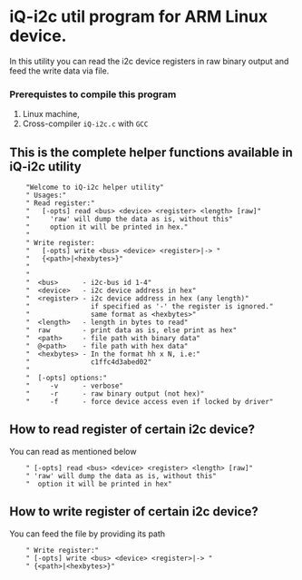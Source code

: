 

# iQ-i2c util program for ARM Linux device.

In this utility you can read the i2c device registers in raw binary output and feed the write data via file.

### Prerequistes to compile this program
1. Linux machine, 
2. Cross-compiler `iQ-i2c.c` with `GCC`


## This is the complete helper functions available in iQ-i2c utility

		"Welcome to iQ-i2c helper utility"
		" Usages:"
		" Read register:"
		"   [-opts] read <bus> <device> <register> <length> [raw]"
		"     'raw' will dump the data as is, without this"
		"     option it will be printed in hex."
		"
		" Write register:
		"   [-opts] write <bus> <device> <register>|-> "
		"   {<path>|<hexbytes>}"
		"
		"
		"  <bus>      - i2c-bus id 1-4"
		"  <device>   - i2c device address in hex"
		"  <register> - i2c device address in hex (any length)"
		"               if specified as '-' the register is ignored."
		"               same format as <hexbytes>"
		"  <length>   - length in bytes to read"
		"  raw        - print data as is, else print as hex"
		"  <path>     - file path with binary data"
		"  @<path>    - file path with hex data"
		"  <hexbytes> - In the format hh x N, i.e:"
		"               c1ffc4d3abed02"
		"
		"  [-opts] options:"
		"     -v      - verbose"
		"     -r      - raw binary output (not hex)"
		"     -f      - force device access even if locked by driver"
  
## How to read register of certain i2c device?
You can read as mentioned below

		" [-opts] read <bus> <device> <register> <length> [raw]"
		" 'raw' will dump the data as is, without this"
		"  option it will be printed in hex"
    
 ## How to write register of certain i2c device?
 You can feed the file by providing its path
 
 		" Write register:"
		" [-opts] write <bus> <device> <register>|-> "
		" {<path>|<hexbytes>}"
    
 
